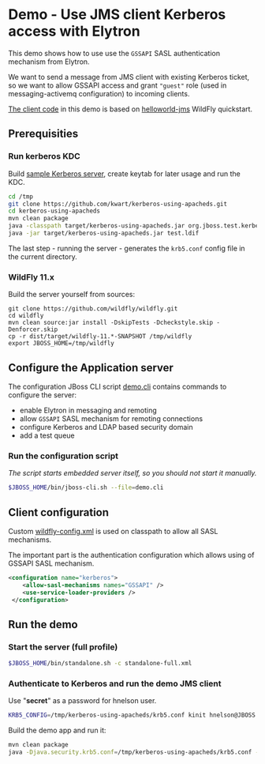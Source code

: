 # Demo - Use JMS client Kerberos access with Elytron

This demo shows how to use use the `GSSAPI` SASL authentication mechanism from Elytron.

We want to send a message from JMS client with existing Kerberos ticket, so we want to allow GSSAPI access and grant `"guest"` role (used in messaging-activemq configuration) to incoming clients.

[The client code](src/main/java/org/wildfly/security/elytron/demo/JmsClient.java) in this demo is based on [helloworld-jms](https://github.com/wildfly/quickstart/tree/11.x/helloworld-jms) WildFly quickstart.

## Prerequisities

### Run kerberos KDC

Build [sample Kerberos server](https://github.com/kwart/kerberos-using-apacheds), create keytab for later usage and run the KDC.

```bash
cd /tmp
git clone https://github.com/kwart/kerberos-using-apacheds.git
cd kerberos-using-apacheds
mvn clean package
java -classpath target/kerberos-using-apacheds.jar org.jboss.test.kerberos.CreateKeytab remote/localhost@JBOSS.ORG remotepwd remote-localhost-remotepwd.keytab
java -jar target/kerberos-using-apacheds.jar test.ldif
```

The last step - running the server - generates the `krb5.conf` config file in the current directory. 

### WildFly 11.x

Build the server yourself from sources:

```
git clone https://github.com/wildfly/wildfly.git
cd wildfly
mvn clean source:jar install -DskipTests -Dcheckstyle.skip -Denforcer.skip
cp -r dist/target/wildfly-11.*-SNAPSHOT /tmp/wildfly
export JBOSS_HOME=/tmp/wildfly
``` 


## Configure the Application server

The configuration JBoss CLI script [demo.cli](demo.cli) contains commands to configure the server:

* enable Elytron in messaging and remoting
* allow `GSSAPI` SASL mechanism for remoting connections
* configure Kerberos and LDAP based security domain
* add a test queue 

### Run the configuration script

*The script starts embedded server itself, so you should not start it manually.*

```bash
$JBOSS_HOME/bin/jboss-cli.sh --file=demo.cli
```

## Client configuration

Custom [wildfly-config.xml](src/main/resources/wildfly-config.xml) is used on classpath to allow all SASL mechanisms.

The important part is the authentication configuration which allows using of GSSAPI SASL mechanism.

```xml
<configuration name="kerberos">
    <allow-sasl-mechanisms names="GSSAPI" />
    <use-service-loader-providers />
 </configuration>
```

## Run the demo

### Start the server (full profile)
```bash
$JBOSS_HOME/bin/standalone.sh -c standalone-full.xml
```

### Authenticate to Kerberos and run the demo JMS client

Use "**secret**" as a password for hnelson user.

```bash
KRB5_CONFIG=/tmp/kerberos-using-apacheds/krb5.conf kinit hnelson@JBOSS.ORG
```

Build the demo app and run it:

```bash
mvn clean package
java -Djava.security.krb5.conf=/tmp/kerberos-using-apacheds/krb5.conf -Djavax.security.auth.useSubjectCredsOnly=false -jar target/elytron-kerberos-jms-client.jar
```